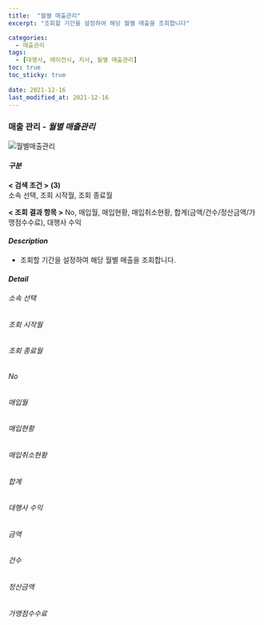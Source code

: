 ```yaml
---
title:  "월별 매출관리"
excerpt: "조회할 기간을 설정하여 해당 월별 매출을 조회합니다"

categories:
  - 매출관리
tags:
  - [대행사, 에이전시, 지사, 월별 매출관리]
toc: true
toc_sticky: true
 
date: 2021-12-16
last_modified_at: 2021-12-16
---
```

### 매출 관리 - *월별 매출관리*
![월별매출관리]()

#### *구분* <br>
**< 검색 조건 >** **(3)**
<br>소속 선택, 조회 시작월, 조회 종료월

**< 조회 결과 항목 >** 
No, 매입월, 매입현황, 매입취소현황, 합계(금액/건수/정산금액/가맹점수수료), 대행사 수익

#### *Description*
- 조회할 기간을 설정하여 해당 월별 매출을 조회합니다.

#### *Detail*
###### 소속 선택
###### 조회 시작월
###### 조회 종료월

###### No
###### 매입월
###### 매입현황
###### 매입취소현황
###### 합계
###### 대행사 수익
###### 금액
###### 건수
###### 정산금액
###### 가맹점수수료